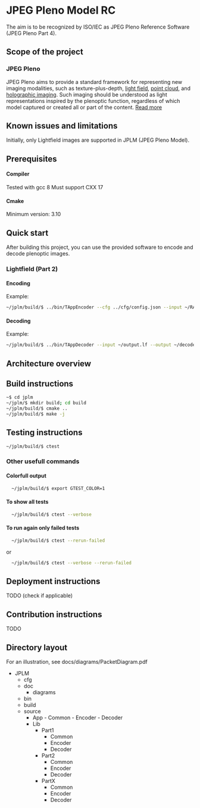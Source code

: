 
# JPEG Pleno Model RC

The aim is to be recognized by ISO/IEC as JPEG Pleno Reference Software (JPEG Pleno Part 4).

## Scope of the project

### JPEG Pleno
JPEG Pleno aims to provide a standard framework for representing new imaging modalities, such as texture-plus-depth, [light field](https://jpeg.org/jpegpleno/lightfield.html), [point cloud](https://jpeg.org/jpegpleno/pointcloud.html), and [holographic imaging](https://jpeg.org/jpegpleno/holography.html). Such imaging should be understood as light representations inspired by the plenoptic function, regardless of which model captured or created all or part of the content. [Read more]([https://jpeg.org/jpegpleno/index.html](https://jpeg.org/jpegpleno/index.html))

## Known issues and limitations
Initially, only Lightfield images are supported in JPLM (JPEG Pleno Model).

## Prerequisites

#### Compiler
Tested with gcc 8
Must support CXX 17

#### Cmake
Minimum version: 3.10

## Quick start 
After building this project, you can use the provided software to encode and decode plenoptic images. 

### Lightfield (Part 2)
#### Encoding
Example:
  ```bash
  ~/jplm/build/$ ../bin/TAppEncoder --cfg ../cfg/config.json --input ~/RAW/Greek/ --output ~/output.lf
  ```  
#### Decoding
Example:
  ```bash
  ~/jplm/build/$ ../bin/TAppDecoder --input ~/output.lf --output ~/decoded/greek/
  ```  
## Architecture overview
## Build instructions
  ```bash
  ~$ cd jplm
  ~/jplm/$ mkdir build; cd build
  ~/jplm/build/$ cmake ..
  ~/jplm/build/$ make -j
  ```
## Testing instructions

  ```bash
  ~/jplm/build/$ ctest
  ```  
  
###  Other usefull commands
#### Colorfull output
```bash
  ~/jplm/build/$ export GTEST_COLOR=1
  ```

#### To show all tests
```bash
  ~/jplm/build/$ ctest --verbose
  ```

#### To run again only failed tests

```bash
  ~/jplm/build/$ ctest --rerun-failed
  ```
or
```bash
  ~/jplm/build/$ ctest --verbose --rerun-failed
  ```

## Deployment instructions
TODO (check if applicable)
##  Contribution instructions
TODO
## Directory layout
For an illustration, see docs/diagrams/PacketDiagram.pdf
  - JPLM
    - cfg
    - doc
      - diagrams
    - bin
    - build
    - source
      - App
            - Common
            - Encoder
            - Decoder
       - Lib
	       - Part1
		       - Common
		       - Encoder
		       - Decoder
	       - Part2
		       - Common
		       - Encoder
		       - Decoder
	       - PartX
		       - Common
		       - Encoder
		       - Decoder

